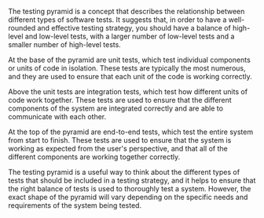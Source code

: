 The testing pyramid is a concept that describes the relationship between different types of software tests. It suggests that, in order to have a well-rounded and effective testing strategy, you should have a balance of high-level and low-level tests, with a larger number of low-level tests and a smaller number of high-level tests.

At the base of the pyramid are unit tests, which test individual components or units of code in isolation. These tests are typically the most numerous, and they are used to ensure that each unit of the code is working correctly.

Above the unit tests are integration tests, which test how different units of code work together. These tests are used to ensure that the different components of the system are integrated correctly and are able to communicate with each other.

At the top of the pyramid are end-to-end tests, which test the entire system from start to finish. These tests are used to ensure that the system is working as expected from the user's perspective, and that all of the different components are working together correctly.

The testing pyramid is a useful way to think about the different types of tests that should be included in a testing strategy, and it helps to ensure that the right balance of tests is used to thoroughly test a system. However, the exact shape of the pyramid will vary depending on the specific needs and requirements of the system being tested.